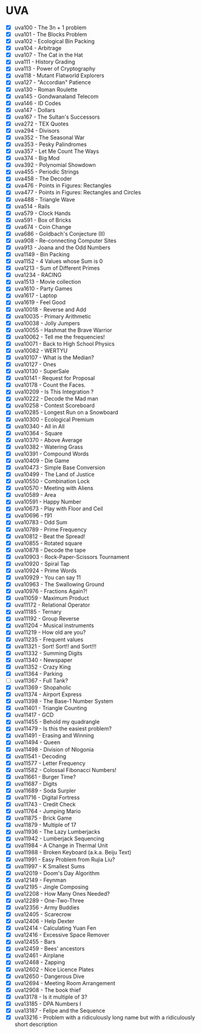 # UVA
 
* [x] uva100 - The 3n + 1 problem
* [x] uva101 - The Blocks Problem
* [x] uva102 - Ecological Bin Packing
* [x] uva104 - Arbitrage
* [x] uva107 - The Cat in the Hat
* [x] uva111 - History Grading
* [x] uva113 - Power of Cryptography
* [x] uva118 - Mutant Flatworld Explorers
* [x] uva127 - "Accordian" Patience
* [x] uva130 - Roman Roulette
* [x] uva145 - Gondwanaland Telecom
* [x] uva146 - ID Codes
* [x] uva147 - Dollars
* [x] uva167 - The Sultan's Successors
* [x] uva272 - TEX Quotes
* [x] uva294 - Divisors
* [x] uva352 - The Seasonal War
* [x] uva353 - Pesky Palindromes
* [x] uva357 - Let Me Count The Ways
* [x] uva374 - Big Mod
* [x] uva392 - Polynomial Showdown
* [x] uva455 - Periodic Strings
* [x] uva458 - The Decoder
* [x] uva476 - Points in Figures: Rectangles
* [x] uva477 - Points in Figures: Rectangles and Circles
* [x] uva488 - Triangle Wave
* [x] uva514 - Rails
* [x] uva579 - Clock Hands
* [x] uva591 - Box of Bricks
* [x] uva674 - Coin Change
* [x] uva686 - Goldbach's Conjecture (II)
* [x] uva908 - Re-connecting Computer Sites
* [x] uva913 - Joana and the Odd Numbers
* [x] uva1149 - Bin Packing
* [x] uva1152 - 4 Values whose Sum is 0
* [x] uva1213 - Sum of Different Primes
* [x] uva1234 - RACING
* [x] uva1513 - Movie collection
* [x] uva1610 - Party Games
* [x] uva1617 - Laptop
* [x] uva1619 - Feel Good
* [x] uva10018 - Reverse and Add
* [x] uva10035 - Primary Arithmetic
* [x] uva10038 - Jolly Jumpers
* [x] uva10055 - Hashmat the Brave Warrior
* [x] uva10062 - Tell me the frequencies!
* [x] uva10071 - Back to High School Physics
* [x] uva10082 - WERTYU
* [x] uva10107 - What is the Median?
* [x] uva10127 - Ones
* [x] uva10130 - SuperSale
* [x] uva10141 - Request for Proposal
* [x] uva10178 - Count the Faces.
* [x] uva10209 - Is This Integration ?
* [x] uva10222 - Decode the Mad man
* [x] uva10258 - Contest Scoreboard
* [x] uva10285 - Longest Run on a Snowboard
* [x] uva10300 - Ecological Premium
* [x] uva10340 - All in All
* [x] uva10364 - Square
* [x] uva10370 - Above Average
* [x] uva10382 - Watering Grass
* [x] uva10391 - Compound Words
* [x] uva10409 - Die Game
* [x] uva10473 - Simple Base Conversion
* [x] uva10499 - The Land of Justice
* [x] uva10550 - Combination Lock
* [x] uva10570 - Meeting with Aliens
* [x] uva10589 - Area
* [x] uva10591 - Happy Number
* [x] uva10673 - Play with Floor and Ceil
* [x] uva10696 - f91
* [x] uva10783 - Odd Sum
* [x] uva10789 - Prime Frequency
* [x] uva10812 - Beat the Spread!
* [x] uva10855 - Rotated square
* [x] uva10878 - Decode the tape
* [x] uva10903 - Rock-Paper-Scissors Tournament
* [x] uva10920 - Spiral Tap
* [x] uva10924 - Prime Words
* [x] uva10929 - You can say 11
* [x] uva10963 - The Swallowing Ground
* [x] uva10976 - Fractions Again?!
* [x] uva11059 - Maximum Product
* [x] uva11172 - Relational Operator
* [x] uva11185 - Ternary
* [x] uva11192 - Group Reverse
* [x] uva11204 - Musical instruments
* [x] uva11219 - How old are you?
* [x] uva11235 - Frequent values
* [x] uva11321 - Sort! Sort!! and Sort!!!
* [x] uva11332 - Summing Digits
* [x] uva11340 - Newspaper
* [x] uva11352 - Crazy King
* [x] uva11364 - Parking
* [ ] uva11367 - Full Tank?
* [x] uva11369 - Shopaholic
* [x] uva11374 - Airport Express
* [x] uva11398 - The Base-1 Number System
* [x] uva11401 - Triangle Counting
* [x] uva11417 - GCD
* [x] uva11455 - Behold my quadrangle
* [x] uva11479 - Is this the easiest problem?
* [x] uva11491 - Erasing and Winning
* [x] uva11494 - Queen
* [x] uva11498 - Division of Nlogonia
* [x] uva11541 - Decoding
* [x] uva11577 - Letter Frequency
* [x] uva11582 - Colossal Fibonacci Numbers!
* [x] uva11661 - Burger Time?
* [x] uva11687 - Digits
* [x] uva11689 - Soda Surpler
* [x] uva11716 - Digital Fortress
* [x] uva11743 - Credit Check
* [x] uva11764 - Jumping Mario
* [x] uva11875 - Brick Game
* [x] uva11879 - Multiple of 17	
* [x] uva11936 - The Lazy Lumberjacks
* [x] uva11942 - Lumberjack Sequencing
* [x] uva11984 - A Change in Thermal Unit
* [x] uva11988 - Broken Keyboard (a.k.a. Beiju Text)
* [x] uva11991 - Easy Problem from Rujia Liu?
* [x] uva11997 - K Smallest Sums
* [x] uva12019 - Doom's Day Algorithm
* [x] uva12149 - Feynman
* [x] uva12195 - Jingle Composing
* [x] uva12208 - How Many Ones Needed?
* [x] uva12289 - One-Two-Three
* [x] uva12356 - Army Buddies	
* [x] uva12405 - Scarecrow
* [x] uva12406 - Help Dexter
* [x] uva12414 - Calculating Yuan Fen
* [x] uva12416 - Excessive Space Remover
* [x] uva12455 - Bars
* [x] uva12459 - Bees' ancestors
* [x] uva12461 - Airplane
* [x] uva12468 - Zapping
* [x] uva12602 - Nice Licence Plates
* [x] uva12650 - Dangerous Dive
* [x] uva12694 - Meeting Room Arrangement
* [x] uva12908 - The book thief
* [x] uva13178 - Is it multiple of 3?
* [x] uva13185 - DPA Numbers I
* [x] uva13187 - Felipe and the Sequence
* [x] uva13216 - Problem with a ridiculously long name but with a ridiculously short description
